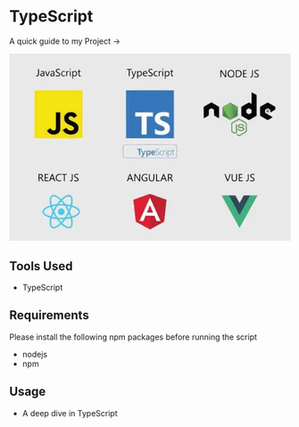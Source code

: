 # TypeScript

A quick guide to my Project ->

<img src ="/image.webp">

## Tools Used

- TypeScript

## Requirements

Please install the following npm packages before running the script

- nodejs
- npm

## Usage

- A deep dive in TypeScript